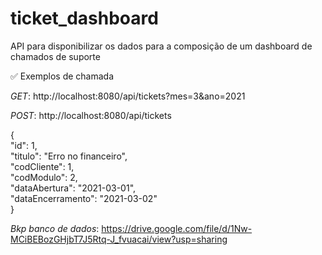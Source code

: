 # ticket_dashboard
API para disponibilizar os dados para a composição de um dashboard de chamados de suporte

✅ Exemplos de chamada

*GET*: http://localhost:8080/api/tickets?mes=3&ano=2021

*POST*: http://localhost:8080/api/tickets

{  
  "id": 1,  
  "titulo": "Erro no financeiro",  
  "codCliente": 1,  
  "codModulo": 2,  
  "dataAbertura": "2021-03-01",  
  "dataEncerramento": "2021-03-02"  
}  

*Bkp banco de dados*: https://drive.google.com/file/d/1Nw-MCiBEBozGHjbT7J5Rtq-J_fvuacai/view?usp=sharing
